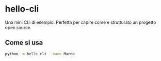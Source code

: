 # hello-cli

Una mini CLI di esempio. Perfetta per capire come è strutturato un progetto open source.

## Come si usa
```bash
python -m hello_cli --name Marco
